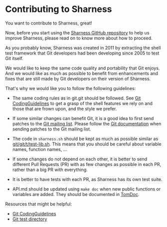 # Contributing to Sharness

You want to contribute to Sharness, great!

Now, before you start using the
[Sharness GitHub repository](https://github.com/mlafeldt/sharness/)
to help us improve Sharness, please read on to know more about how to
proceed.

As you probably know, Sharness was created in 2011 by extracting the
shell test framework that Git developers had been developing since
2005 to test Git itself.

We would like to keep the same code quality and portability that Git
enjoys. And we would like as much as possible to benefit from
enhancements and fixes that are still made by Git developers on their
version of Sharness.

That's why we would like you to follow the following guidelines:

- The same coding rules as in git.git should be followed. See
  [Git CodingGuidelines](https://github.com/git/git/blob/master/Documentation/CodingGuidelines)
  to get a grasp of the shell features we rely on and those that are
  frown upon, and the style we prefer.

- If some similar changes can benefit Git, it is a good idea to first
  send patches to the
  [Git mailing list](http://vger.kernel.org/vger-lists.html#git).
  Please follow the
  [Git documentation](https://github.com/git/git/blob/master/Documentation/SubmittingPatches)
  when sending patches to the Git mailing list.

- The code in `sharness.sh` should be kept as much as possible similar as
  [git/git/t/test-lib.sh](https://github.com/git/git/blob/master/t/test-lib.sh).
  This means that you should be careful about variable names, function
  names, ...

- If some changes do not depend on each other, it is better to send
  different Pull Requests (PR) with as few changes as possible in each
  PR, rather than a big PR with everything.

- It is better to have tests with each PR, as Sharness has its own
  test suite.

- API.md should be updated using `make doc` when new public functions
  or variables are added. They should be documented in
  [TomDoc](https://github.com/tests-always-included/tomdoc.sh).

Resources that might be helpful:

- [Git CodingGuidelines](https://github.com/git/git/blob/master/Documentation/CodingGuidelines)
- [Git test directory](https://github.com/git/git/blob/master/t)
